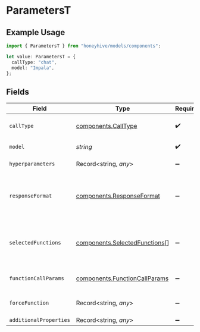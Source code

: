 # ParametersT

## Example Usage

```typescript
import { ParametersT } from "honeyhive/models/components";

let value: ParametersT = {
  callType: "chat",
  model: "Impala",
};
```

## Fields

| Field                                                                                | Type                                                                                 | Required                                                                             | Description                                                                          |
| ------------------------------------------------------------------------------------ | ------------------------------------------------------------------------------------ | ------------------------------------------------------------------------------------ | ------------------------------------------------------------------------------------ |
| `callType`                                                                           | [components.CallType](../../models/components/calltype.md)                           | :heavy_check_mark:                                                                   | Type of API calling - "chat" or "completion"                                         |
| `model`                                                                              | *string*                                                                             | :heavy_check_mark:                                                                   | Model unique name                                                                    |
| `hyperparameters`                                                                    | Record<string, *any*>                                                                | :heavy_minus_sign:                                                                   | Model-specific hyperparameters                                                       |
| `responseFormat`                                                                     | [components.ResponseFormat](../../models/components/responseformat.md)               | :heavy_minus_sign:                                                                   | Response format for the model with the key "type" and value "text" or "json_object"  |
| `selectedFunctions`                                                                  | [components.SelectedFunctions](../../models/components/selectedfunctions.md)[]       | :heavy_minus_sign:                                                                   | List of functions to be called by the model, refer to OpenAI schema for more details |
| `functionCallParams`                                                                 | [components.FunctionCallParams](../../models/components/functioncallparams.md)       | :heavy_minus_sign:                                                                   | Function calling mode - "none", "auto" or "force"                                    |
| `forceFunction`                                                                      | Record<string, *any*>                                                                | :heavy_minus_sign:                                                                   | Force function-specific parameters                                                   |
| `additionalProperties`                                                               | Record<string, *any*>                                                                | :heavy_minus_sign:                                                                   | N/A                                                                                  |